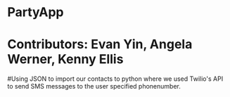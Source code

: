 # PartyApp
# Contributors: Evan Yin, Angela Werner, Kenny Ellis
#Using JSON to import our contacts to python where we used Twilio's API to send SMS messages to the user specified phonenumber.
